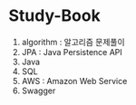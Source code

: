 # Study-Book
1. algorithm : 알고리즘 문제풀이
2. JPA : Java Persistence API
3. Java
4. SQL
5. AWS : Amazon Web Service
6. Swagger
